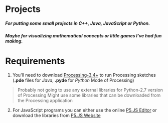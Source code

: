 # Projects
##### For putting some small projects in _C++_, _Java_, _JavaScript_ or _Python_.
##### Maybe for visualizing mathematical concepts or little games I've had **_fun_** making.
# Requirements
1. You'll need to download [Processing-3.4+](https://processing.org/download/ "Go to Processing's Official Website") to run Processing sketches (**.pde** files for _Java_, **.pyde** for _Python_ Mode of Processing)
> Probably not going to use any external libraries for Python-2.7 version of Processing
> Might use some libraries that can be downloaded from the Processing application
2. For JavaScript programs you can either use the online [P5.JS Editor](https://editor.p5js.org/ "p5.js Web Editor") or download the libraries from
[P5.JS Website](https://p5js.org/download/ "Download p5.js Libraries")
